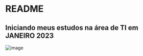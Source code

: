 # README
## Iniciando meus estudos na área de TI em JANEIRO 2023

![image](https://user-images.githubusercontent.com/114094708/213963556-c9f88d91-b2f3-487b-a6b6-395662707a0f.png)


